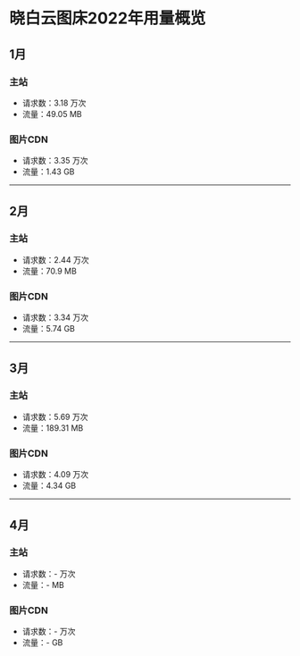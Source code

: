 # 晓白云图床2022年用量概览

## 1月

### 主站

- 请求数：3.18 万次
- 流量：49.05 MB

### 图片CDN

- 请求数：3.35 万次
- 流量：1.43 GB

---

## 2月

### 主站

- 请求数：2.44 万次
- 流量：70.9 MB

### 图片CDN

- 请求数：3.34 万次
- 流量：5.74 GB

---

## 3月

### 主站

- 请求数：5.69 万次
- 流量：189.31 MB

### 图片CDN

- 请求数：4.09 万次
- 流量：4.34 GB

---

## 4月

### 主站

- 请求数：- 万次
- 流量：- MB

### 图片CDN

- 请求数：- 万次
- 流量：- GB